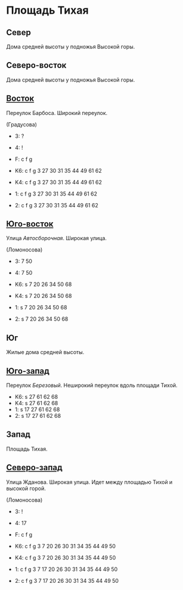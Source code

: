 # Площадь Тихая

## Север

Дома средней высоты у подножья Высокой горы.

## Северо-восток

Дома средней высоты у подножья Высокой горы.

## [Восток](./10565085.md)

Переулок Барбоса.
Широкий переулок.

(Градусова)

* 3:    ?
* 4:    !
* F:    c   f   g

* K6:   c   f   g
        3   27  30  31  35  44  49  61  62
* K4:   c   f   g
        3   27  30  31  35  44  49  61  62
* 1:    c   f   g
        3   27  30  31  35  44  49  61  62
* 2:    c   f   g
        3   27  30  31  35  44  49  61  62

## [Юго-восток](./10565090.md)

Улица *Автосборочная*.
Широкая улица.

(Ломоносова)

* 3:    7   50
* 4:    7   50

* K6:   s
        7   20  26  34  50  68
* K4:   s
        7   20  26  34  50  68
* 1:    s
        7   20  26  34  50  68
* 2:    s
        7   20  26  34  50  68

## Юг

Жилые дома средней высоты.

## [Юго-запад](./10555090.md)

Переулок *Березовый*.
Неширокий переулок вдоль площади Тихой.

* K6:   s
        27  61  62  68
* K4:   s
        27  61  62  68
* 1:    s
        17  27  61  62  68
* 2:    s
        17  27  61  62  68

## Запад

Площадь Тихая.

## [Северо-запад](./10555080.md)

Улица Жданова.
Широкая улица.
Идет между площадью Тихой и высокой горой.

(Ломоносова)

* 3:    !
* 4:    17
* F:    c   f   g

* K6:   c   f   g
        3   7   20  26  30  31  34  35  44  49  50
* K4:   c   f   g
        3   7   20  26  30  31  34  35  44  49  50
* 1:    c   f   g
        3   7   17  20  26  30  31  34  35  44  49  50
* 2:    c   f   g
        3   7   17  20  26  30  31  34  35  44  49  50
